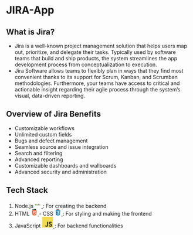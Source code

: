 # JIRA-App

## What is Jira?

- Jira is a well-known project management solution that helps users map out, prioritize, and delegate their tasks. Typically used by software teams that build and ship products, the system streamlines the app development process from conceptualization to execution.
- Jira Software allows teams to flexibly plan in ways that they find most convenient thanks to its support for Scrum, Kanban, and Scrumban methodologies. Furthermore, your teams have access to critical and actionable insight regarding their agile process through the system’s visual, data-driven reporting.

## Overview of Jira Benefits

- Customizable workflows
- Unlimited custom fields
- Bugs and defect management
- Seamless source and issue integration
- Search and filtering
- Advanced reporting
- Customizable dashboards and wallboards
- Advanced security and administration

## Tech Stack

1. Node.js  <a href="https://nodejs.org" target="_blank"> <img src="https://raw.githubusercontent.com/devicons/devicon/master/icons/nodejs/nodejs-original-wordmark.svg" alt="nodejs" width="18px"  /> </a> : For creating the backend
2. HTML <a href="https://www.w3.org/html/" target="_blank"> <img src="https://raw.githubusercontent.com/devicons/devicon/master/icons/html5/html5-original-wordmark.svg" alt="html5" width="18px"  /> </a> - CSS </a> <a href="https://www.w3.org/css/" target="_blank"> <img src="https://raw.githubusercontent.com/github/explore/80688e429a7d4ef2fca1e82350fe8e3517d3494d/topics/css/css.png" alt="css" width="18px"  /> </a> : For styling and making the frontend
3. JavaScript  <a href="https://developer.mozilla.org/en-US/docs/Web/JavaScript" target="_blank"> <img src="https://raw.githubusercontent.com/devicons/devicon/master/icons/javascript/javascript-original.svg" alt="javascript" width="30px"  /> </a>  : For backend functionalities
